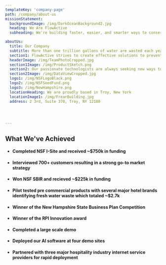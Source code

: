 ```yaml
---
templateKey: 'company-page'
path: /company/about-us
missionStatement:
  backgroundImage: /img/DarkOceanBackground2.jpg
  heading: We Are FlowActive
  subheading: We're building faster, easier, and smarter ways to conserve water & energy where it counts most. We bring IoT to life for property managers and the hospitality industry.

aboutUs:
  title: Our Company
  subtitle: More than one trillion gallons of water are wasted each year in the U.S. alone, and much of that comes from hotels and multifamily dwellings.
  section1: FlowActive strives to create effective solutions to prevent water loss. We target the largest causes of water waste and property damage using non-invasive and easy to install devices. We design all our products with efficiency, practicality, and reliability in mind.
  headerImage: /img/TeamPhotoCropped.jpg
  section1Image: /img/ProductSketch.png
  section2: Our passionate technologists are always seeking new ways to put data to work to deliver actionable insights. We develop A.I. solutions to predict and prevent leaks before they happen and learn from your building to save you the most water.
  section2Image: /img/DataViewCropped.jpg
  logo1: /img/NSFLogoBlack.png
  logo2: /img/NSFSeedFund.png
  logo3: /img/NewHampshire.png
  locationHeading: We are proudly based in Troy, New York 
  locationImage1: /img/FrearBuilding.jpg
  address: 2 3rd, Suite 370, Troy, NY 12180




---
```



## What We've Achieved
- #### Completed NSF I-Site and received ~$750k in funding
- #### Interviewed 700+ customers resulting in a strong go-to market strategy
- #### Won NSF SBIR and recieved ~$225k in funding
- #### Pilot tested pre commercial products with several major hotel brands identifying fresh water waste which totaled ~$2.7k
- #### Winner of the New Hampshire State Business Plan Competition
- #### Winner of the RPI Innovation award
- #### Completed a large scale demo
- #### Deployed our AI software at four demo sites
- #### Partnered with three major hospitality industry internet service providers for rapid deployment

